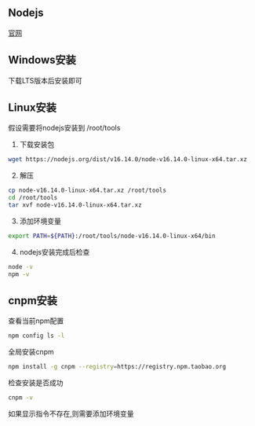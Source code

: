 ## Nodejs

[官网](https://nodejs.org/en/)

## Windows安装

下载LTS版本后安装即可

## Linux安装

假设需要将nodejs安装到 /root/tools

1. 下载安装包
``` bash
wget https://nodejs.org/dist/v16.14.0/node-v16.14.0-linux-x64.tar.xz
```

2. 解压
``` bash
cp node-v16.14.0-linux-x64.tar.xz /root/tools
cd /root/tools
tar xvf node-v16.14.0-linux-x64.tar.xz
```

3. 添加环境变量
``` bash
export PATH=${PATH}:/root/tools/node-v16.14.0-linux-x64/bin
```

4. nodejs安装完成后检查
``` bash
node -v
npm -v
```

## cnpm安装

查看当前npm配置

``` bash
npm config ls -l
```

全局安装cnpm

``` bash
npm install -g cnpm --registry=https://registry.npm.taobao.org
```

检查安装是否成功

``` bash
cnpm -v
```

如果显示指令不存在,则需要添加环境变量
